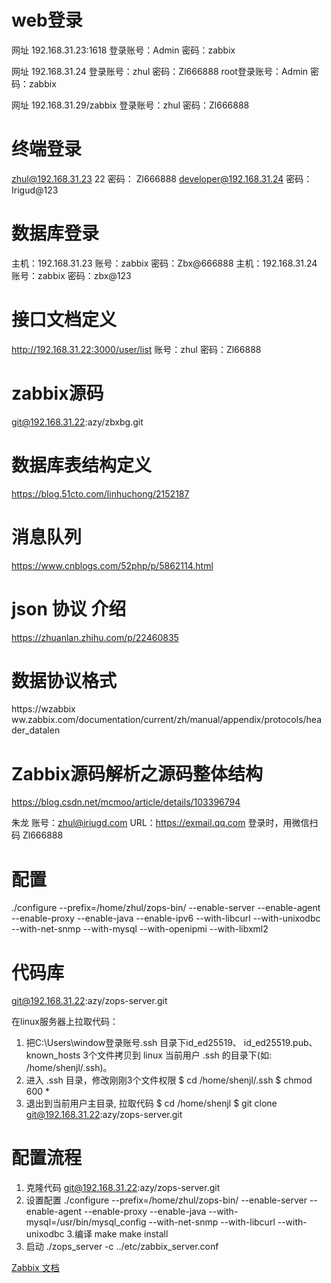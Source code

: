 # web登录
网址 192.168.31.23:1618
登录账号：Admin   密码：zabbix

网址 192.168.31.24
登录账号：zhul   密码：Zl666888
root登录账号：Admin   密码：zabbix

网址 192.168.31.29/zabbix
登录账号：zhul   密码：Zl666888

# 终端登录
zhul@192.168.31.23   22         密码： Zl666888
developer@192.168.31.24      密码：Irigud@123

# 数据库登录
主机：192.168.31.23  账号：zabbix	密码：Zbx@666888
主机：192.168.31.24  账号：zabbix	密码：zbx@123

# 接口文档定义
http://192.168.31.22:3000/user/list
账号：zhul  密码：Zl66888
# zabbix源码 
git@192.168.31.22:azy/zbxbg.git

# 数据库表结构定义
https://blog.51cto.com/linhuchong/2152187

# 消息队列
https://www.cnblogs.com/52php/p/5862114.html

# json 协议 介绍
https://zhuanlan.zhihu.com/p/22460835

# 数据协议格式
https://wzabbix ww.zabbix.com/documentation/current/zh/manual/appendix/protocols/header_datalen

# Zabbix源码解析之源码整体结构

https://blog.csdn.net/mcmoo/article/details/103396794

朱龙
账号：zhul@iriugd.com
URL：https://exmail.qq.com
登录时，用微信扫码
Zl666888


# 配置
./configure --prefix=/home/zhul/zops-bin/ --enable-server --enable-agent --enable-proxy --enable-java --enable-ipv6 --with-libcurl --with-unixodbc --with-net-snmp --with-mysql --with-openipmi --with-libxml2
# 代码库
 git@192.168.31.22:azy/zops-server.git

在linux服务器上拉取代码：
1) 把C:\Users\window登录账号\.ssh 目录下id_ed25519、 id_ed25519.pub、
  known_hosts 3个文件拷贝到 linux 当前用户 .ssh 的目录下(如: /home/shenjl/.ssh)。
2) 进入 .ssh 目录，修改刚刚3个文件权限
  $ cd /home/shenjl/.ssh
  $ chmod 600 *
3) 退出到当前用户主目录, 拉取代码
  $ cd /home/shenjl
  $ git clone git@192.168.31.22:azy/zops-server.git

# 配置流程
1. 克隆代码
 git@192.168.31.22:azy/zops-server.git
 2. 设置配置
    ./configure --prefix=/home/zhul/zops-bin/ --enable-server --enable-agent --enable-proxy --enable-java --with-mysql=/usr/bin/mysql_config --with-net-snmp --with-libcurl  --with-unixodbc
3.编译
make
make install
4. 启动 
 ./zops_server -c ../etc/zabbix_server.conf
 
[Zabbix 文档](https://www.zabbix.com/documentation/current/zh)


